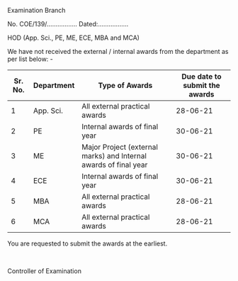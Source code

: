 Examination Branch

No. COE/139/…………….. Dated:……………..

HOD (App. Sci., PE, ME, ECE, MBA and MCA)

We have not received the external / internal awards from the department as per list below: -

| Sr. No. | Department | Type of Awards                                                   | Due date to submit the awards |
|---------|------------|------------------------------------------------------------------|-------------------------------|
| 1       | App. Sci.  | All external practical awards                                    | 28-06-21                      |
| 2       | PE         | Internal awards of final year                                    | 30-06-21                      |
| 3       | ME         | Major Project (external marks) and Internal awards of final year | 30-06-21                      |
| 4       | ECE        | Internal awards of final year                                    | 30-06-21                      |
| 5       | MBA        | All external practical awards                                    | 28-06-21                      |
| 6       | MCA        | All external practical awards                                    | 28-06-21                      |


You are requested to submit the awards at the earliest.



</BR>

Controller of Examination
